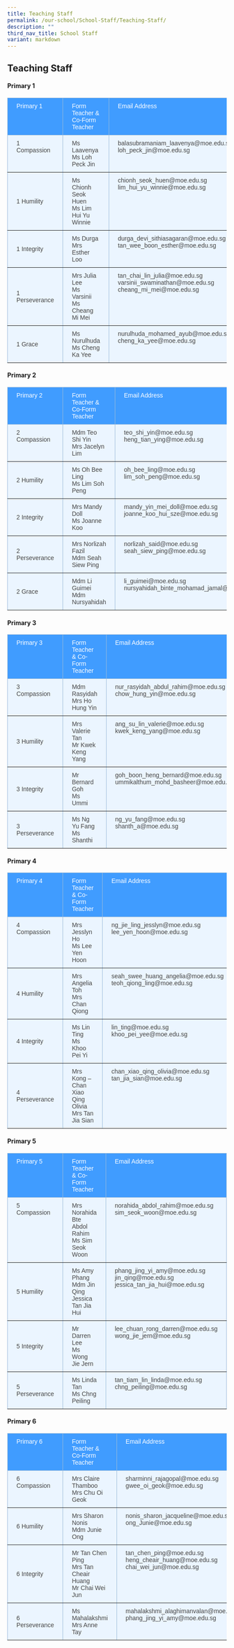 ```yaml
---
title: Teaching Staff
permalink: /our-school/School-Staff/Teaching-Staff/
description: ""
third_nav_title: School Staff
variant: markdown
---
```

## Teaching Staff

#### Primary 1 

<style type="text/css">
.tg  {border-collapse:collapse;border-color:#9ABAD9;border-spacing:0;}
.tg td{background-color:#EBF5FF;border-color:#9ABAD9;border-style:solid;border-width:1px;color:#444;
  font-family:Arial, sans-serif;font-size:14px;overflow:hidden;padding:10px 20px;word-break:normal;}
.tg th{background-color:#409cff;border-color:#9ABAD9;border-style:solid;border-width:1px;color:#fff;
  font-family:Arial, sans-serif;font-size:14px;font-weight:normal;overflow:hidden;padding:10px 20px;word-break:normal;}
.tg .tg-lboi{border-color:inherit;text-align:left;vertical-align:middle}
.tg .tg-0pky{border-color:inherit;text-align:left;vertical-align:top}
</style>
<table class="tg">
<thead>
  <tr>
    <th class="tg-0pky">Primary 1</th>
    <th class="tg-0pky">Form Teacher &amp; Co-Form Teacher</th>
    <th class="tg-0pky">Email Address </th>
  </tr>
</thead>
<tbody>
  <tr>
    <td class="tg-0pky">1 Compassion</td>
    <td class="tg-0pky">Ms Laavenya<br>Ms Loh Peck Jin</td>
    <td class="tg-0pky">balasubramaniam_laavenya@moe.edu.sg<br>loh_peck_jin@moe.edu.sg</td>
  </tr>
  <tr>
    <td class="tg-lboi">1 Humility</td>
    <td class="tg-0pky">Ms Chionh Seok Huen<br>Ms Lim Hui Yu Winnie</td>
    <td class="tg-0pky">chionh_seok_huen@moe.edu.sg<br>lim_hui_yu_winnie@moe.edu.sg</td>
  </tr>
  <tr>
    <td class="tg-lboi">1 Integrity</td>
    <td class="tg-0pky">Ms Durga<br>Mrs Esther Loo</td>
    <td class="tg-0pky">durga_devi_sithiasagaran@moe.edu.sg<br>tan_wee_boon_esther@moe.edu.sg</td>
	</tr>
  <tr>
    <td class="tg-lboi">1 Perseverance</td>
    <td class="tg-0pky">Mrs Julia Lee<br>Ms Varsinii<br>Ms Cheang Mi Mei</td>
    <td class="tg-0pky">tan_chai_lin_julia@moe.edu.sg<br>varsinii_swaminathan@moe.edu.sg<br>cheang_mi_mei@moe.edu.sg</td>
  </tr>
  <tr>
    <td class="tg-lboi">1 Grace</td>
    <td class="tg-0pky">Ms Nurulhuda<br>Ms Cheng Ka Yee</td>
    <td class="tg-0pky">nurulhuda_mohamed_ayub@moe.edu.sg<br>cheng_ka_yee@moe.edu.sg</td>
  </tr>
</tbody>
</table>

#### Primary 2

<style type="text/css">
.tg  {border-collapse:collapse;border-color:#9ABAD9;border-spacing:0;}
.tg td{background-color:#EBF5FF;border-color:#9ABAD9;border-style:solid;border-width:1px;color:#444;
  font-family:Arial, sans-serif;font-size:14px;overflow:hidden;padding:10px 20px;word-break:normal;}
.tg th{background-color:#409cff;border-color:#9ABAD9;border-style:solid;border-width:1px;color:#fff;
  font-family:Arial, sans-serif;font-size:14px;font-weight:normal;overflow:hidden;padding:10px 20px;word-break:normal;}
.tg .tg-lboi{border-color:inherit;text-align:left;vertical-align:middle}
.tg .tg-0pky{border-color:inherit;text-align:left;vertical-align:top}
</style>
<table class="tg">
<thead>
  <tr>
    <th class="tg-0pky">Primary 2</th>
    <th class="tg-0pky">Form Teacher &amp; Co-Form Teacher</th>
    <th class="tg-0pky">Email Address </th>
  </tr>
</thead>
<tbody>
  <tr>
    <td class="tg-0pky">2 Compassion</td>
    <td class="tg-0pky">Mdm Teo Shi Yin<br>Mrs Jacelyn Lim</td>
    <td class="tg-0pky">teo_shi_yin@moe.edu.sg<br>heng_tian_ying@moe.edu.sg</td>
  </tr>
  <tr>
    <td class="tg-lboi">2 Humility</td>
    <td class="tg-0pky">Ms Oh Bee Ling<br>Ms Lim Soh Peng</td>
    <td class="tg-0pky">oh_bee_ling@moe.edu.sg<br>lim_soh_peng@moe.edu.sg</td>
  </tr>
  <tr>
    <td class="tg-lboi">2 Integrity</td>
    <td class="tg-0pky">Mrs Mandy Doll<br>Ms Joanne Koo</td>
    <td class="tg-0pky">mandy_yin_mei_doll@moe.edu.sg<br>joanne_koo_hui_sze@moe.edu.sg</td>
  </tr>
  <tr>
    <td class="tg-lboi">2 Perseverance</td>
    <td class="tg-0pky">Mrs Norlizah Fazil<br>Mdm Seah Siew Ping</td>
    <td class="tg-0pky">norlizah_said@moe.edu.sg<br>seah_siew_ping@moe.edu.sg</td>
  </tr>
  <tr>
    <td class="tg-lboi">2 Grace</td>
    <td class="tg-0pky">Mdm Li Guimei<br>Mdm Nursyahidah</td>
    <td class="tg-0pky">li_guimei@moe.edu.sg<br>nursyahidah_binte_mohamad_jamal@moe.edu.sg</td>
  </tr>
</tbody>
</table>

#### Primary 3

<style type="text/css">
.tg  {border-collapse:collapse;border-color:#9ABAD9;border-spacing:0;}
.tg td{background-color:#EBF5FF;border-color:#9ABAD9;border-style:solid;border-width:1px;color:#444;
  font-family:Arial, sans-serif;font-size:14px;overflow:hidden;padding:10px 20px;word-break:normal;}
.tg th{background-color:#409cff;border-color:#9ABAD9;border-style:solid;border-width:1px;color:#fff;
  font-family:Arial, sans-serif;font-size:14px;font-weight:normal;overflow:hidden;padding:10px 20px;word-break:normal;}
.tg .tg-lboi{border-color:inherit;text-align:left;vertical-align:middle}
.tg .tg-0pky{border-color:inherit;text-align:left;vertical-align:top}
</style>
<table class="tg">
<thead>
  <tr>
    <th class="tg-0pky">Primary 3</th>
    <th class="tg-0pky">Form Teacher &amp; Co-Form Teacher</th>
    <th class="tg-0pky">Email Address </th>
  </tr>
</thead>
<tbody>
  <tr>
    <td class="tg-0pky">3 Compassion</td>
    <td class="tg-0pky">Mdm Rasyidah<br>Mrs Ho Hung Yin</td>
    <td class="tg-0pky">nur_rasyidah_abdul_rahim@moe.edu.sg<br>chow_hung_yin@moe.edu.sg</td>
  </tr>
  <tr>
    <td class="tg-lboi">3 Humility</td>
    <td class="tg-0pky">Mrs Valerie Tan<br>Mr Kwek Keng Yang</td>
    <td class="tg-0pky">ang_su_lin_valerie@moe.edu.sg<br>kwek_keng_yang@moe.edu.sg</td>
  </tr>
  <tr>
    <td class="tg-lboi">3 Integrity</td>
    <td class="tg-0pky">Mr Bernard Goh<br>Ms Ummi</td>
    <td class="tg-0pky">goh_boon_heng_bernard@moe.edu.sg<br>ummikalthum_mohd_basheer@moe.edu.sg</td>
  </tr>
  <tr>
    <td class="tg-lboi">3 Perseverance</td>
    <td class="tg-0pky">Ms Ng Yu Fang<br>Ms Shanthi</td>
    <td class="tg-0pky">ng_yu_fang@moe.edu.sg<br>shanth_a@moe.edu.sg</td>
  </tr>
</tbody>
</table>

#### Primary 4

<style type="text/css">
.tg  {border-collapse:collapse;border-color:#9ABAD9;border-spacing:0;}
.tg td{background-color:#EBF5FF;border-color:#9ABAD9;border-style:solid;border-width:1px;color:#444;
  font-family:Arial, sans-serif;font-size:14px;overflow:hidden;padding:10px 20px;word-break:normal;}
.tg th{background-color:#409cff;border-color:#9ABAD9;border-style:solid;border-width:1px;color:#fff;
  font-family:Arial, sans-serif;font-size:14px;font-weight:normal;overflow:hidden;padding:10px 20px;word-break:normal;}
.tg .tg-lboi{border-color:inherit;text-align:left;vertical-align:middle}
.tg .tg-0pky{border-color:inherit;text-align:left;vertical-align:top}
</style>
<table class="tg">
<thead>
  <tr>
    <th class="tg-0pky">Primary 4</th>
    <th class="tg-0pky">Form Teacher &amp; Co-Form Teacher</th>
    <th class="tg-0pky">Email Address </th>
  </tr>
</thead>
<tbody>
  <tr>
    <td class="tg-0pky">4 Compassion</td>
    <td class="tg-0pky">Mrs Jesslyn Ho<br>Ms Lee Yen Hoon</td>
    <td class="tg-0pky">ng_jie_ling_jesslyn@moe.edu.sg<br>lee_yen_hoon@moe.edu.sg</td>
  </tr>
  <tr>
    <td class="tg-lboi">4 Humility</td>
    <td class="tg-0pky">Mrs Angelia Toh<br>Mrs Chan Qiong</td>
    <td class="tg-0pky">seah_swee_huang_angelia@moe.edu.sg<br>teoh_qiong_ling@moe.edu.sg</td>
  </tr>
  <tr>
    <td class="tg-lboi">4 Integrity</td>
    <td class="tg-lboi">Ms Lin Ting<br>Ms Khoo Pei Yi</td>
    <td class="tg-0pky">lin_ting@moe.edu.sg<br>khoo_pei_yee@moe.edu.sg</td>
  </tr>
  <tr>
    <td class="tg-lboi">4 Perseverance</td>
    <td class="tg-0pky">Mrs Kong – Chan Xiao Qing Olivia<br>Mrs Tan Jia Sian</td>
    <td class="tg-0pky">chan_xiao_qing_olivia@moe.edu.sg<br>tan_jia_sian@moe.edu.sg</td>
  </tr>
</tbody>
</table>

#### Primary 5

<style type="text/css">
.tg  {border-collapse:collapse;border-color:#9ABAD9;border-spacing:0;}
.tg td{background-color:#EBF5FF;border-color:#9ABAD9;border-style:solid;border-width:1px;color:#444;
  font-family:Arial, sans-serif;font-size:14px;overflow:hidden;padding:10px 20px;word-break:normal;}
.tg th{background-color:#409cff;border-color:#9ABAD9;border-style:solid;border-width:1px;color:#fff;
  font-family:Arial, sans-serif;font-size:14px;font-weight:normal;overflow:hidden;padding:10px 20px;word-break:normal;}
.tg .tg-lboi{border-color:inherit;text-align:left;vertical-align:middle}
.tg .tg-0pky{border-color:inherit;text-align:left;vertical-align:top}
</style>
<table class="tg">
<thead>
  <tr>
    <th class="tg-0pky">Primary 5</th>
    <th class="tg-0pky">Form Teacher &amp; Co-Form Teacher</th>
    <th class="tg-0pky">Email Address </th>
  </tr>
</thead>
<tbody>
  <tr>
    <td class="tg-0pky">5 Compassion</td>
    <td class="tg-0pky">Mrs Norahida Bte Abdol Rahim<br>Ms Sim Seok Woon</td>
    <td class="tg-0pky">norahida_abdol_rahim@moe.edu.sg<br>sim_seok_woon@moe.edu.sg</td>
  </tr>
  <tr>
    <td class="tg-lboi">5 Humility</td>
    <td class="tg-0pky">Ms Amy Phang<br>Mdm Jin Qing<br>Jessica Tan Jia Hui</td>
    <td class="tg-0pky">phang_jing_yi_amy@moe.edu.sg<br>jin_qing@moe.edu.sg<br>jessica_tan_jia_hui@moe.edu.sg</td>
  </tr>
  <tr>
    <td class="tg-lboi">5 Integrity</td>
    <td class="tg-lboi">Mr Darren Lee<br>Ms Wong Jie Jern</td>
    <td class="tg-0pky">lee_chuan_rong_darren@moe.edu.sg<br>wong_jie_jern@moe.edu.sg</td>
  </tr>
  <tr>
    <td class="tg-lboi">5 Perseverance</td>
    <td class="tg-0pky">Ms Linda Tan<br>Ms Chng Peiling</td>
    <td class="tg-0pky">tan_tiam_lin_linda@moe.edu.sg<br>chng_peiling@moe.edu.sg</td>
  </tr>
</tbody>
</table>

#### Primary 6

<style type="text/css">
.tg  {border-collapse:collapse;border-color:#9ABAD9;border-spacing:0;}
.tg td{background-color:#EBF5FF;border-color:#9ABAD9;border-style:solid;border-width:1px;color:#444;
  font-family:Arial, sans-serif;font-size:14px;overflow:hidden;padding:10px 20px;word-break:normal;}
.tg th{background-color:#409cff;border-color:#9ABAD9;border-style:solid;border-width:1px;color:#fff;
  font-family:Arial, sans-serif;font-size:14px;font-weight:normal;overflow:hidden;padding:10px 20px;word-break:normal;}
.tg .tg-lboi{border-color:inherit;text-align:left;vertical-align:middle}
.tg .tg-0pky{border-color:inherit;text-align:left;vertical-align:top}
</style>
<table class="tg">
<thead>
  <tr>
    <th class="tg-0pky">Primary 6</th>
    <th class="tg-0pky">Form Teacher &amp; Co-Form Teacher</th>
    <th class="tg-0pky">Email Address </th>
  </tr>
</thead>
<tbody>
  <tr>
    <td class="tg-0pky">6 Compassion</td>
    <td class="tg-0pky">Mrs Claire Thamboo<br>Mrs Chu Oi Geok</td>
    <td class="tg-0pky">sharminni_rajagopal@moe.edu.sg<br>gwee_oi_geok@moe.edu.sg</td>
  </tr>
  <tr>
    <td class="tg-lboi">6 Humility</td>
    <td class="tg-0pky">Mrs Sharon Nonis<br>Mdm Junie Ong</td>
    <td class="tg-0pky">nonis_sharon_jacqueline@moe.edu.sg<br>ong_Junie@moe.edu.sg</td>
  </tr>
  <tr>
    <td class="tg-lboi">6 Integrity</td>
    <td class="tg-lboi">Mr Tan Chen Ping<br>Mrs Tan Cheair Huang<br>Mr Chai Wei Jun</td>
    <td class="tg-0pky">tan_chen_ping@moe.edu.sg<br>heng_cheair_huang@moe.edu.sg<br>chai_wei_jun@moe.edu.sg</td>
  </tr>
  <tr>
    <td class="tg-lboi">6 Perseverance</td>
    <td class="tg-0pky">Ms Mahalakshmi<br>Mrs Anne Tay</td>
    <td class="tg-0pky">mahalakshmi_alaghimanvalan@moe.edu.sg<br>phang_jing_yi_amy@moe.edu.sg</td>
  </tr>
</tbody>
</table>